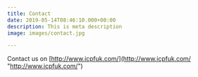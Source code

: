 ```yaml
---
title: Contact
date: 2019-05-14T08:46:10.000+00:00
description: This is meta description
image: images/contact.jpg

---
```

Contact us on [http://www.icpfuk.com/](http://www.icpfuk.com/ "http://www.icpfuk.com/")